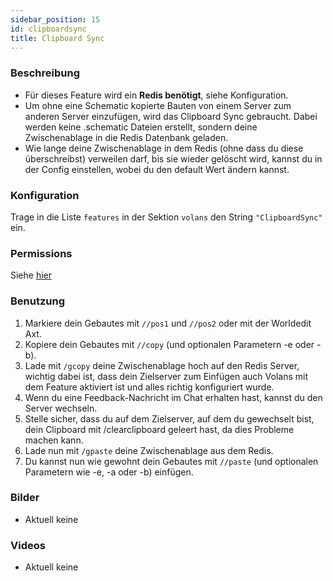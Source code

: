 ```yaml
---
sidebar_position: 15
id: clipboardsync
title: Clipboard Sync
---
```

### Beschreibung
* Für dieses Feature wird ein **Redis benötigt**, siehe Konfiguration.
* Um ohne eine Schematic kopierte Bauten von einem Server zum anderen Server einzufügen, wird das Clipboard Sync gebraucht. Dabei werden keine .schematic Dateien erstellt, sondern deine Zwischenablage in die Redis Datenbank geladen.
* Wie lange deine Zwischenablage in dem Redis (ohne dass du diese überschreibst) verweilen darf, bis sie wieder gelöscht wird, kannst du in der Config einstellen, wobei du den default Wert ändern kannst.
### Konfiguration
Trage in die Liste `features` in der Sektion `volans` den String `"ClipboardSync"` ein.
### Permissions
Siehe [hier](/docs/Permissions/#clipboard-sync)
### Benutzung
1. Markiere dein Gebautes mit `//pos1` und `//pos2` oder mit der Worldedit Axt.
2. Kopiere dein Gebautes mit `//copy` (und optionalen Parametern -e oder -b).
3. Lade mit `/gcopy` deine Zwischenablage hoch auf den Redis Server, wichtig dabei ist, dass dein Zielserver zum Einfügen auch Volans mit dem Feature aktiviert ist und alles richtig konfiguriert wurde.
4. Wenn du eine Feedback-Nachricht im Chat erhalten hast, kannst du den Server wechseln.
5. Stelle sicher, dass du auf dem Zielserver, auf dem du gewechselt bist, dein Clipboard mit /clearclipboard geleert hast, da dies Probleme machen kann.
6. Lade nun mit `/gpaste` deine Zwischenablage aus dem Redis.
7. Du kannst nun wie gewohnt dein Gebautes mit `//paste` (und optionalen Parametern wie -e, -a oder -b) einfügen.
### Bilder
- Aktuell keine
### Videos
- Aktuell keine